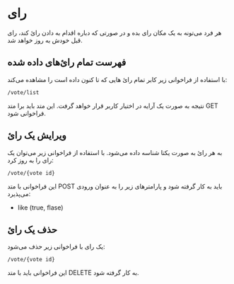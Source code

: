 # رای

هر فرد می‌تونه به یک مکان رای بده و در صورتی که دباره اقدام به دادن رائ کند، رای قبل خودش به روز خواهد شد.


## فهرست تمام رائ‌های داده شده

با استفاده از فراخوانی زیر کابر تمام رائ هایی که تا کنون داده است را مشاهده می‌کند:

	/vote/list
	
نتیجه به صورت یک آرایه در اختیار کاربر قرار خواهد گرفت. این متد باید برا متد GET فراخوانی شود.

## ویرایش یک رائ

به هر رائ به صورت یکتا شناسه داده می‌شود. با استفاده از فراخوانی زیر می‌توان یک رای را به روز کرد:

	/vote/{vote id}

این فراخوانی با متد POST باید به کار گرفته شود و پارامترهای زیر را به عنوان ورودی می‌پذیرد:

- like (true, flase)

## حذف یک رائ

یک رای با فراخوانی زیر حذف می‌شود:

	/vote/{vote id}

این فراخوانی باید با متد DELETE به کار گرفته شود.